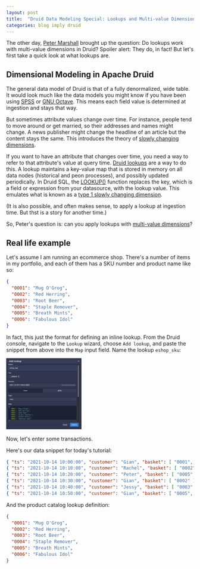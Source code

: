 ```yaml
---
layout: post
title:  "Druid Data Modeling Special: Lookups and Multi-value Dimensions"
categories: blog imply druid
---
```


The other day, [Peter Marshall](https://www.petermarshall.io/) brought up the question: Do lookups work with multi-value dimensions in Druid? Spoiler alert: They do, in fact! But let's first take a quick look at what lookups are.

## Dimensional Modeling in Apache Druid

The general data model of Druid is that of a fully denormalized, wide table. It would look much like the data models you might know if you have been using [SPSS](https://www.ibm.com/analytics/spss-statistics-software) or [GNU Octave](https://de.wikipedia.org/wiki/GNU_Octave). This means each field value is determined at ingestion and stays that way.

But sometimes attribute values change over time. For instance, people tend to move around or get married, so their addresses and names might change. A news publisher might change the headline of an article but the content stays the same. This introduces the theory of [slowly changing dimensions](https://de.wikipedia.org/wiki/Slowly_Changing_Dimensions).

If you want to have an attribute that changes over time, you need a way to refer to that attribute's value at query time. [Druid lookups](https://druid.apache.org/docs/latest/querying/lookups.html) are a way to do this. A lookup maintains a key-value map that is stored in memory on all data nodes (historical and peon processes), and possibly updated periodically. In Druid SQL, the [LOOKUP()](https://druid.apache.org/docs/latest/querying/sql.html#string-functions) function replaces the key, which is a field or expression from your datasource, with the lookup value. This emulates what is known as a [type 1 slowly changing dimension](https://www.kimballgroup.com/data-warehouse-business-intelligence-resources/kimball-techniques/dimensional-modeling-techniques/type-1/).

(It is also possible, and often makes sense, to apply a lookup at ingestion time. But thst is a story for another time.)

So, Peter's question is: can you apply lookups with [multi-value dimensions](https://blog.hellmar-becker.de/2021/08/07/multivalue-dimensions-in-apache-druid-part-1/)?

## Real life example

Let's assume I am running an ecommerce shop. There's a number of items in my portfolio, and each of them has a SKU number and product name like so:
```json
{
  "0001": "Mug O'Grog",
  "0002": "Red Herring",
  "0003": "Root Beer",
  "0004": "Staple Remover",
  "0005": "Breath Mints",
  "0006": "Fabulous Idol"
}
```
In fact, this just the format for defining an inline lookup. From the Druid console, navigate to the `Lookup` wizard, choose `Add lookup`, and paste the snippet from above into the `Map` input field. Name the lookup `eshop_sku`:

<img src="/assets/2021-10-14-1-create-lookup.jpg" width="40%" />

Now, let's enter some transactions.

Here's our data snippet for today's tutorial:
```json
{ "ts": "2021-10-14 10:00:00", "customer": "Gian", "basket": [ "0001", "0001", "0002", "0004" ] }
{ "ts": "2021-10-14 10:10:00", "customer": "Rachel", "basket": [ "0002", "0004", "0005" ] }
{ "ts": "2021-10-14 10:20:00", "customer": "Peter", "basket": [ "0005", "0004", "0002" ] }
{ "ts": "2021-10-14 10:30:00", "customer": "Gian", "basket": [ "0002" ] }
{ "ts": "2021-10-14 10:40:00", "customer": "Jessy", "basket": [ "0003", "0005", "0006" ] }
{ "ts": "2021-10-14 10:50:00", "customer": "Gian", "basket": [ "0005", "0006" ] }
```
And the product catalog lookup definition:
```json
{
  "0001": "Mug O'Grog",
  "0002": "Red Herring",
  "0003": "Root Beer",
  "0004": "Staple Remover",
  "0005": "Breath Mints",
  "0006": "Fabulous Idol"
}
```
